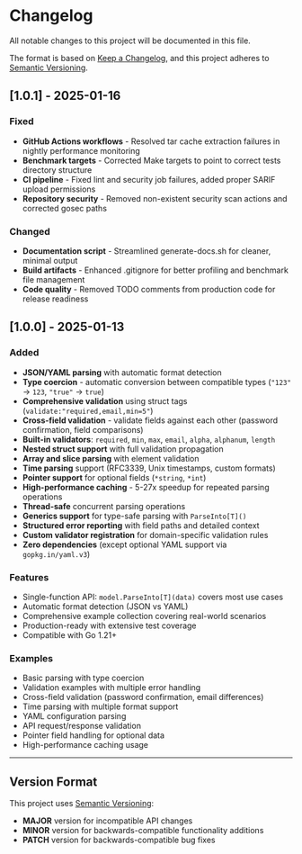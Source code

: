 # Changelog

All notable changes to this project will be documented in this file.

The format is based on [Keep a Changelog](https://keepachangelog.com/en/1.0.0/),
and this project adheres to [Semantic Versioning](https://semver.org/spec/v2.0.0.html).

## [1.0.1] - 2025-01-16

### Fixed
- **GitHub Actions workflows** - Resolved tar cache extraction failures in nightly performance monitoring
- **Benchmark targets** - Corrected Make targets to point to correct tests directory structure
- **CI pipeline** - Fixed lint and security job failures, added proper SARIF upload permissions
- **Repository security** - Removed non-existent security scan actions and corrected gosec paths

### Changed
- **Documentation script** - Streamlined generate-docs.sh for cleaner, minimal output
- **Build artifacts** - Enhanced .gitignore for better profiling and benchmark file management
- **Code quality** - Removed TODO comments from production code for release readiness

## [1.0.0] - 2025-01-13

### Added
- **JSON/YAML parsing** with automatic format detection
- **Type coercion** - automatic conversion between compatible types (`"123"` → `123`, `"true"` → `true`)
- **Comprehensive validation** using struct tags (`validate:"required,email,min=5"`)
- **Cross-field validation** - validate fields against each other (password confirmation, field comparisons)
- **Built-in validators**: `required`, `min`, `max`, `email`, `alpha`, `alphanum`, `length`
- **Nested struct support** with full validation propagation
- **Array and slice parsing** with element validation
- **Time parsing** support (RFC3339, Unix timestamps, custom formats)
- **Pointer support** for optional fields (`*string`, `*int`)
- **High-performance caching** - 5-27x speedup for repeated parsing operations
- **Thread-safe** concurrent parsing operations
- **Generics support** for type-safe parsing with `ParseInto[T]()`
- **Structured error reporting** with field paths and detailed context
- **Custom validator registration** for domain-specific validation rules
- **Zero dependencies** (except optional YAML support via `gopkg.in/yaml.v3`)

### Features
- Single-function API: `model.ParseInto[T](data)` covers most use cases
- Automatic format detection (JSON vs YAML)
- Comprehensive example collection covering real-world scenarios
- Production-ready with extensive test coverage
- Compatible with Go 1.21+

### Examples
- Basic parsing with type coercion
- Validation examples with multiple error handling
- Cross-field validation (password confirmation, email differences)
- Time parsing with multiple format support
- YAML configuration parsing
- API request/response validation
- Pointer field handling for optional data
- High-performance caching usage

---

## Version Format
This project uses [Semantic Versioning](https://semver.org/):
- **MAJOR** version for incompatible API changes
- **MINOR** version for backwards-compatible functionality additions
- **PATCH** version for backwards-compatible bug fixes